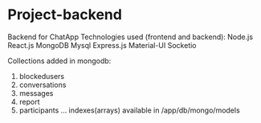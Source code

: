 # Project-backend

Backend for ChatApp
Technologies used (frontend and backend):
Node.js
React.js
MongoDB
Mysql
Express.js
Material-UI
Socketio

Collections added in mongodb:
1. blockedusers
2. conversations
3. messages
4. report
5. participants
... indexes(arrays) available in /app/db/mongo/models
